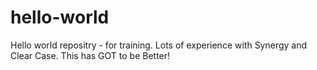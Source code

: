 # hello-world
Hello world repositry - for training.
Lots of experience with Synergy and Clear Case.  This has GOT to be Better!
